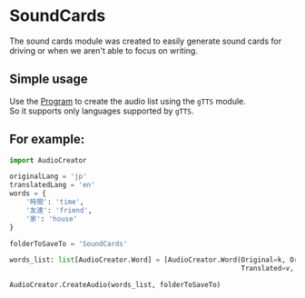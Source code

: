 # SoundCards

The sound cards module was created to easily generate sound cards for driving or when we aren't able to focus on writing.  


## Simple usage
Use the [Program](program.py) to create the audio list using the ``gTTS`` module.  
So it supports only languages supported by ``gTTS``.  

## For example:

```python
import AudioCreator

originalLang = 'jp'
translatedLang = 'en'
words = {
    '時間': 'time',
    '友達': 'friend',
    '家': 'house'
}

folderToSaveTo = 'SoundCards'

words_list: list[AudioCreator.Word] = [AudioCreator.Word(Original=k, OriginalLang=originalLang,
                                                         Translated=v, TranslatedLang=translatedLang) for k, v in words.items()]

AudioCreator.CreateAudio(words_list, folderToSaveTo)
```